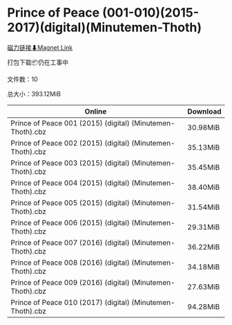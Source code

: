# Prince of Peace (001-010)(2015-2017)(digital)(Minutemen-Thoth)

[磁力链接⬇Magnet Link](magnet:?xt=urn:btih:7cdc66c128060d337abe031c691e49aeb819e646&dn=Prince%20of%20Peace%20%28001-010%29%282015-2017%29%28digital%29%28Minutemen-Thoth%29)

打包下载📦仍在工事中

文件数：10

总大小：393.12MiB

Online | Download
--- | ---
Prince of Peace 001 (2015) (digital) (Minutemen-Thoth).cbz | 30.98MiB
Prince of Peace 002 (2015) (digital) (Minutemen-Thoth).cbz | 35.13MiB
Prince of Peace 003 (2015) (digital) (Minutemen-Thoth).cbz | 35.45MiB
Prince of Peace 004 (2015) (digital) (Minutemen-Thoth).cbz | 38.40MiB
Prince of Peace 005 (2015) (digital) (Minutemen-Thoth).cbz | 31.54MiB
Prince of Peace 006 (2015) (digital) (Minutemen-Thoth).cbz | 29.31MiB
Prince of Peace 007 (2016) (digital) (Minutemen-Thoth).cbz | 36.22MiB
Prince of Peace 008 (2016) (digital) (Minutemen-Thoth).cbz | 34.18MiB
Prince of Peace 009 (2016) (digital) (Minutemen-Thoth).cbz | 27.63MiB
Prince of Peace 010 (2017) (digital) (Minutemen-Thoth).cbz | 94.28MiB
